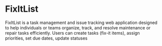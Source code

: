 # FixItList
FixItList is a task management and issue tracking web application designed to help individuals or teams organize, track, and resolve maintenance or repair tasks efficiently. Users can create tasks (fix-it items), assign priorities, set due dates, update statuses 
